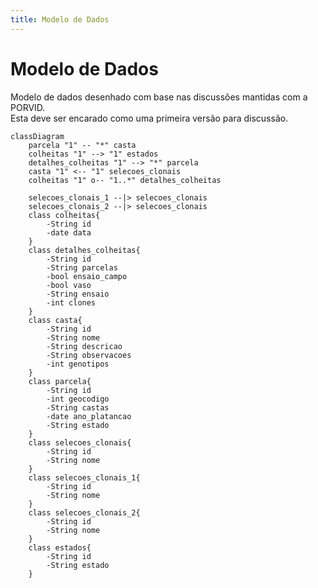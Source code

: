 ```yaml
---
title: Modelo de Dados
---
```


# Modelo de Dados

Modelo de dados desenhado com base nas discussões mantidas com a PORVID.  
Esta deve ser encarado como uma primeira versão para discussão.

```mermaid
classDiagram
	parcela "1" -- "*" casta
    colheitas "1" --> "1" estados
	detalhes_colheitas "1" --> "*" parcela
	casta "1" <-- "1" selecoes_clonais
	colheitas "1" o-- "1..*" detalhes_colheitas
	
	selecoes_clonais_1 --|> selecoes_clonais
	selecoes_clonais_2 --|> selecoes_clonais
	class colheitas{
		-String id
		-date data
	}
	class detalhes_colheitas{
		-String id
		-String parcelas
		-bool ensaio_campo
		-bool vaso
		-String ensaio
		-int clones
	}
	class casta{
		-String id
		-String nome
		-String descricao
		-String observacoes
		-int genotipos
	}
	class parcela{
		-String id
		-int geocodigo
		-String castas
		-date ano_platancao
		-String estado
	}
	class selecoes_clonais{
		-String id
		-String nome
	}
	class selecoes_clonais_1{
		-String id
		-String nome
	}
	class selecoes_clonais_2{
		-String id
		-String nome
	}
	class estados{
		-String id
		-String estado
	}
```


